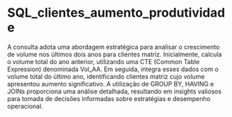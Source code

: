 # SQL_clientes_aumento_produtividade
A consulta adota uma abordagem estratégica para analisar o crescimento de volume nos últimos dois anos para clientes matriz. Inicialmente, calcula o volume total do ano anterior, utilizando uma CTE (Common Table Expression) denominada Vol_AA. Em seguida, integra esses dados com o volume total do último ano, identificando clientes matriz cujo volume apresentou aumento significativo. A utilização de GROUP BY, HAVING e JOINs proporciona uma análise detalhada, resultando em insights valiosos para tomada de decisões informadas sobre estratégias e desempenho operacional.
